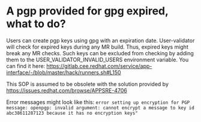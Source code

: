 # A pgp provided for gpg expired, what to do?


Users can create pgp keys using gpg with an expiration date. User-validator will check for expired keys during any MR build. Thus, expired keys might break any MR checks. Such keys can be excluded from checking by adding them to the USER_VALIDATOR_INVALID_USERS environment variable. You can find it here: https://gitlab.cee.redhat.com/service/app-interface/-/blob/master/hack/runners.sh#L150

This SOP is assumed to be obsolete with the solution provided by https://issues.redhat.com/browse/APPSRE-4706


Error messages might look like this: `error setting up encryption for PGP message: openpgp: invalid argument: cannot encrypt a message to key id abc38611287123 because it has no encryption keys"`